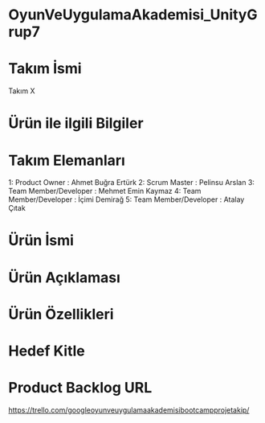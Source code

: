 # OyunVeUygulamaAkademisi_UnityGrup7
# Takım İsmi
Takım X
# Ürün ile ilgili Bilgiler

# Takım Elemanları
1: Product Owner : Ahmet Buğra Ertürk
2: Scrum Master : Pelinsu Arslan
3: Team Member/Developer : Mehmet Emin Kaymaz
4: Team Member/Developer : İçimi Demirağ
5: Team Member/Developer : Atalay Çıtak

# Ürün İsmi

# Ürün Açıklaması

# Ürün Özellikleri

# Hedef Kitle

# Product Backlog URL
https://trello.com/googleoyunveuygulamaakademisibootcampprojetakip/
